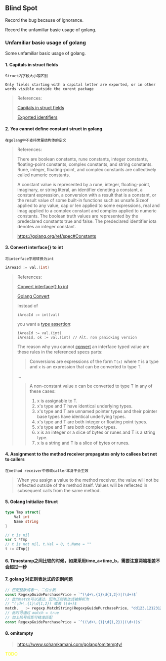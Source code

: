 ## Blind Spot

Record the bug because of ignorance.

Record the unfamiliar basic usage of golang.

### Unfamiliar basic usage of golang

Some unfamiliar basic usage of golang.

#### 1. Capitals in struct fields

`Struct内字段大小写区别`

`Only fields starting with a capital letter are exported, or in other words visible outside the curent package`

> References:
>
> [Capitals in struct fields](https://stackoverflow.com/questions/24837432/capitals-in-struct-fields)
>
> [Exported identifiers](https://go.dev/ref/spec#Exported_identifiers)

#### 2. You cannot define constant struct in golang

`在golang中不支持常量结构体的定义`

> References:
>
> There are boolean constants, rune constants, integer constants, floating-point constants, complex constants, and string constants. Rune, integer, floating-point, and complex constants are collectively called numeric constants.
> 
> A constant value is represented by a rune, integer, floating-point, imaginary, or string literal, an identifier denoting a constant, a constant expression, a conversion with a result that is a constant, or the result value of some built-in functions such as unsafe.Sizeof applied to any value, cap or len applied to some expressions, real and imag applied to a complex constant and complex applied to numeric constants. The boolean truth values are represented by the predeclared constants true and false. The predeclared identifier iota denotes an integer constant.
> 
> https://golang.org/ref/spec#Constants

#### 3. Convert interface{} to int

`将interface字段转换为int`

```go
iAreaId := val.(int)
```

> References:
>
> [Convert interface{} to int](https://stackoverflow.com/questions/18041334/convert-interface-to-int)
>
> [Golang Convert](http://golang.org/ref/spec#Conversions)
>
> Instead of
>
> ```golang
> iAreaId := int(val)
> ```
>
> you want a [type assertion](http://golang.org/ref/spec#Type_assertions):
>
> ```golang
> iAreaId := val.(int)
> iAreaId, ok := val.(int) // Alt. non panicking version 
> ```
>
> The reason why you cannot [convert](http://golang.org/ref/spec#Conversions) an interface typed value are these rules in the referenced specs parts:
>
> > Conversions are expressions of the form `T(x)` where `T` is a type and `x` is an expression that can be converted to type T.
>
> ...
>
> > A non-constant value x can be converted to type T in any of these cases:
> >
> > 1. x is assignable to T.
> > 2. x's type and T have identical underlying types.
> > 3. x's type and T are unnamed pointer types and their pointer base types have identical underlying types.
> > 4. x's type and T are both integer or floating point types.
> > 5. x's type and T are both complex types.
> > 6. x is an integer or a slice of bytes or runes and T is a string type.
> > 7. x is a string and T is a slice of bytes or runes.

#### 4. Assignment to the method receiver propagates only to callees but not to callers 

`在method receiver中修改caller本身不会生效`

> When you assign a value to the method receiver, the value will not be reflected outside of the method itself. Values will be reflected in subsequent calls from the same method.

#### 5. Golang Initialize Struct

```go
type Tmp struct{
	Val int
	Name string
} 

// t is nil
var t *Tmp
// t is not nil, t.Val = 0, t.Name = ""
t := &Tmp{}
```

#### 6. Timestamp之间比较的时候，如果采用time_a<time_b，需要注意两端相差不会超过一秒


#### 7. golang 对正则表达式的识别问题

```go
// 匹配整数或者一、二位小数
const RegexpGuidePurchasePrice = `^(\d+\.{1}\d{1,2})|(\d+)$`
// 此时match可以通过，因为正则表达式被解析为
// ^(\d+\.{1}\d{1,2}) 或者 (\d+)$
match, _ := regexp.MatchString(RegexpGuidePurchasePrice, "dd123.1212312")
// 此时可通过 match = true
// 加上括号后即可精准匹配
const RegexpGuidePurchasePrice = `^((\d+\.{1}\d{1,2})|(\d+))$`
```

#### 8. omitempty

> https://www.sohamkamani.com/golang/omitempty/

<span style="color:yellow">TODO</span>